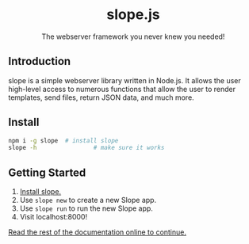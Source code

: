 <h1 align="center">slope.js</h1>
<p align="center">The webserver framework you never knew you needed!</p>

## Introduction

slope is a simple webserver library written in Node.js. It allows the user high-level access to numerous functions that allow the user to render templates, send files, return JSON data, and much more.

## Install

```sh
npm i -g slope	# install slope
slope -h				# make sure it works
```

## Getting Started

1. [Install slope.](#install)
2. Use `slope new` to create a new Slope app.
3. Use `slope run` to run the new Slope app.
4. Visit localhost:8000!

[Read the rest of the documentation online to continue.](slope.js.org/docs/)
